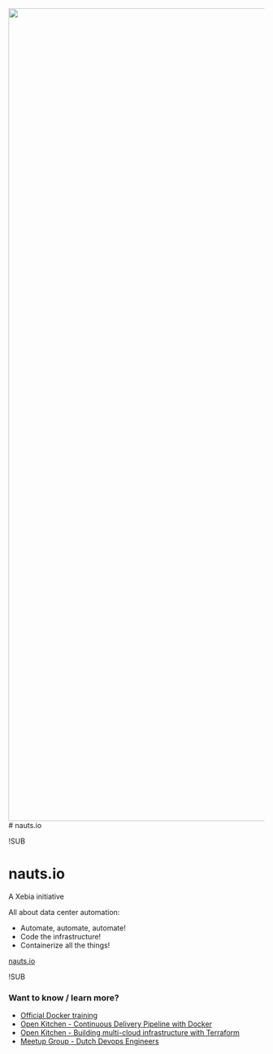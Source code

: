 <img src="http://cdn.nauts.io/img/cargonaut.svg" style="height:40vh;">
# nauts.io

!SUB
# nauts.io
A Xebia initiative

All about data center automation:
  - Automate, automate, automate!
  - Code the infrastructure!
  - Containerize all the things!

[nauts.io](http://nauts.io)

!SUB

### Want to know / learn more?

- [Official Docker training](https://training.xebia.com/continuous-delivery-devops/introduction-to-docker/)
- [Open Kitchen - Continuous Delivery Pipeline with Docker](https://xebia.com/events/open-kitchen-continuous-delivery-docker)
- [Open Kitchen - Building multi-cloud infrastructure with Terraform](https://xebia.com/events/open-kitchen-datacentre-automation-building-multi-cloud-infrastructure-with-terraform)
- [Meetup Group - Dutch Devops Engineers](http://www.meetup.com/devops-engineers/)
